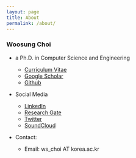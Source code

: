 ```yaml
---
layout: page
title: About
permalink: /about/
---
```


### Woosung Choi

- a Ph.D. in Computer Science and Engineering
  - [Curriculum Vitae](https://ws-choi.github.io/cv)
  - [Google Scholar](https://scholar.google.com/citations?user=zVirpHQAAAAJ&hl=ko)
  - [Github](https://github.com/ws-choi)

- Social Media
  - [LinkedIn](www.linkedin.com/in/woosung-choi-ku)
  - [Research Gate](https://www.researchgate.net/profile/W_S_Choi?ev=prf_highl)
  - [Twitter](https://twitter.com/WOOSUNGCHOI3)
  - [SoundCloud](https://soundcloud.com/choi-hn)
- Contact:
  - Email: ws_choi AT korea.ac.kr
